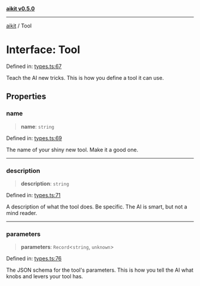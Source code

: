 [**aikit v0.5.0**](../README.md)

---

[aikit](../README.md) / Tool

# Interface: Tool

Defined in: [types.ts:67](https://github.com/chinmaymk/aikit/blob/main/src/types.ts#L67)

Teach the AI new tricks. This is how you define a tool it can use.

## Properties

### name

> **name**: `string`

Defined in: [types.ts:69](https://github.com/chinmaymk/aikit/blob/main/src/types.ts#L69)

The name of your shiny new tool. Make it a good one.

---

### description

> **description**: `string`

Defined in: [types.ts:71](https://github.com/chinmaymk/aikit/blob/main/src/types.ts#L71)

A description of what the tool does. Be specific. The AI is smart, but not a mind reader.

---

### parameters

> **parameters**: `Record`\<`string`, `unknown`\>

Defined in: [types.ts:76](https://github.com/chinmaymk/aikit/blob/main/src/types.ts#L76)

The JSON schema for the tool's parameters.
This is how you tell the AI what knobs and levers your tool has.

